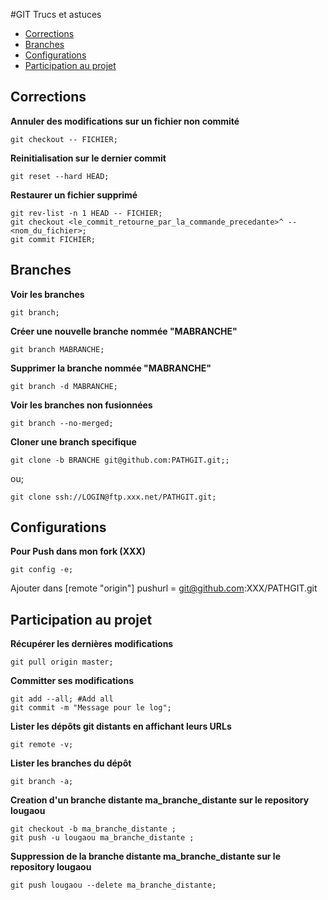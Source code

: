 #GIT Trucs et astuces
 - [Corrections](#corrections)
 - [Branches](#branches)
 - [Configurations](#configurations)
 - [Participation au projet](#participation)
 
## <a name="corrections"></a> Corrections
**Annuler des modifications sur un fichier non commité**
```shell
git checkout -- FICHIER;
```
**Reinitialisation sur le dernier commit**
```shell
git reset --hard HEAD;
```
**Restaurer un fichier supprimé**
```shell
git rev-list -n 1 HEAD -- FICHIER;
git checkout <le_commit_retourne_par_la_commande_precedante>^ -- <nom_du_fichier>;
git commit FICHIER;
```

## <a name="branches"></a> Branches
**Voir les branches**
```shell
git branch;
```
**Créer une nouvelle branche nommée "MABRANCHE"**
```shell
git branch MABRANCHE;
```
**Supprimer la branche nommée "MABRANCHE"**
```shell
git branch -d MABRANCHE;
```
**Voir les branches non fusionnées**
```shell
git branch --no-merged;
```
**Cloner une branch specifique**
```shell
git clone -b BRANCHE git@github.com:PATHGIT.git;;
```
ou;
```shell
git clone ssh://LOGIN@ftp.xxx.net/PATHGIT.git;
```

## <a name="configurations"></a> Configurations
**Pour Push dans mon fork (XXX)**
```shell
git config -e;
```
Ajouter dans [remote "origin"]
pushurl = git@github.com:XXX/PATHGIT.git

## <a name="participation"></a> Participation au projet
**Récupérer les dernières modifications**
```shell
git pull origin master;
```
**Committer ses modifications**
```shell
git add --all; #Add all
git commit -m "Message pour le log";
```
**Lister les dépôts git distants en affichant leurs URLs**
```shell
git remote -v;
```
**Lister les branches du dépôt**
```shell
git branch -a;
```
**Creation d'un branche distante ma_branche_distante sur le repository lougaou**
```shell
git checkout -b ma_branche_distante ;
git push -u lougaou ma_branche_distante ;
```
**Suppression de la branche distante ma_branche_distante sur le repository lougaou**
```shell
git push lougaou --delete ma_branche_distante;
```
